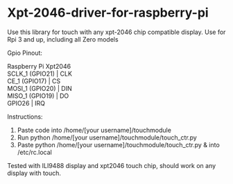 # Xpt-2046-driver-for-raspberry-pi
Use this library for touch with any xpt-2046 chip compatible display.
Use for Rpi 3 and up, including all Zero models

Gpio Pinout:

Raspberry Pi      Xpt2046 <br>
SCLK_1 (GPIO21) |	CLK <br>
CE_1 (GPIO17)	  | CS <br>
MOSI_1 (GPIO20)	| DIN <br>
MISO_1 (GPIO19)	| DO <br>
GPIO26	        | IRQ <br>

Instructions:
1. Paste code into /home/[your username]/touchmodule
2. Run python /home/[your username]/touchmodule/touch_ctr.py
3. Paste python /home/[your username]/touchmodule/touch_ctr.py & into /etc/rc.local


Tested with ILI9488 display and xpt2046 touch chip, should work on any display with touch.
